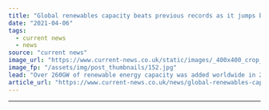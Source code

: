 ```yaml
---
title: "Global renewables capacity beats previous records as it jumps by over 260GW - IRENA"
date: "2021-04-06"
tags: 
  - current news
  - news
source: "current news"
image_url: "https://www.current-news.co.uk/static/images/_400x400_crop_center-center/wind-and-solar-image-IRENA.jpg"
image_fp: "/assets/img/post_thumbnails/152.jpg"
lead: "​Over 260GW of renewable energy capacity was added worldwide in 2020, beating the previous record set in 2019 by almost 50%."
article_url: "https://www.current-news.co.uk/news/global-renewables-capacity-beats-previous-records-as-it-jumps-by-over-260gw-irena?utm_source=rss-feeds&utm_medium=rss&utm_campaign=rss"
---
```


---
